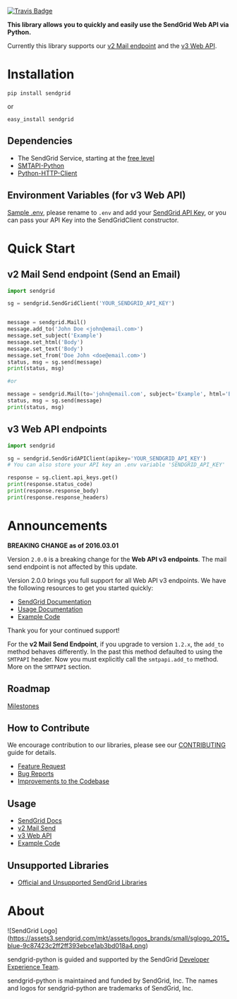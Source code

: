 [![Travis Badge](https://travis-ci.org/sendgrid/python-http-client.svg?branch=master)](https://travis-ci.org/sendgrid/python-http-client)

**This library allows you to quickly and easily use the SendGrid Web API via Python.**

Currently this library supports our [v2 Mail endpoint](https://sendgrid.com/docs/API_Reference/Web_API/mail.html) and the [v3 Web API](https://sendgrid.com/docs/API_Reference/Web_API_v3/index.html).

# Installation

`pip install sendgrid`

or

`easy_install sendgrid`

## Dependencies

- The SendGrid Service, starting at the [free level](https://sendgrid.com/free?source=sendgrid-python)
- [SMTAPI-Python](https://github.com/sendgrid/smtpapi-python)
- [Python-HTTP-Client](https://github.com/sendgrid/python-http-client)

## Environment Variables (for v3 Web API)

[Sample .env](https://github.com/sendgrid/sendgrid-python/blob/python_http_client/.env_sample), please rename to `.env` and add your [SendGrid API Key](https://app.sendgrid.com/settings/api_keys), or you can pass your API Key into the SendGridClient constructor.

# Quick Start

## v2 Mail Send endpoint (Send an Email)

```python
import sendgrid

sg = sendgrid.SendGridClient('YOUR_SENDGRID_API_KEY')


message = sendgrid.Mail()
message.add_to('John Doe <john@email.com>')
message.set_subject('Example')
message.set_html('Body')
message.set_text('Body')
message.set_from('Doe John <doe@email.com>')
status, msg = sg.send(message)
print(status, msg)

#or

message = sendgrid.Mail(to='john@email.com', subject='Example', html='Body', text='Body', from_email='doe@email.com')
status, msg = sg.send(message)
print(status, msg)
```

## v3 Web API endpoints

```python
import sendgrid

sg = sendgrid.SendGridAPIClient(apikey='YOUR_SENDGRID_API_KEY')
# You can also store your API key an .env variable 'SENDGRID_API_KEY'

response = sg.client.api_keys.get()
print(response.status_code)
print(response.response_body)
print(response.response_headers)
```

# Announcements

**BREAKING CHANGE as of 2016.03.01**

Version `2.0.0` is a breaking change for the **Web API v3 endpoints**. The
mail send endpoint is not affected by this update.

Version 2.0.0 brings you full support for all Web API v3 endpoints. We
have the following resources to get you started quickly:

-   [SendGrid
    Documentation](https://sendgrid.com/docs/API_Reference/Web_API_v3/index.html)
-   [Usage
    Documentation](https://github.com/sendgrid/sendgrid-python/blob/master/USAGE.md)
-   [Example
    Code](https://github.com/sendgrid/sendgrid-python/blob/master/examples)

Thank you for your continued support!

For the **v2 Mail Send Endpoint**, if you upgrade to version `1.2.x`, the `add_to` method behaves
differently. In the past this method defaulted to using the `SMTPAPI`
header. Now you must explicitly call the `smtpapi.add_to` method. More
on the `SMTPAPI` section.

## Roadmap

[Milestones](https://github.com/sendgrid/sendgrid-python/milestones)

## How to Contribute

We encourage contribution to our libraries, please see our [CONTRIBUTING](https://github.com/sendgrid/sendgrid-python/blob/master/CONTRIBUTING.md) guide for details.

* [Feature Request](https://github.com/sendgrid/sendgrid-python/blob/master/CONTRIBUTING.md#feature_request)
* [Bug Reports](https://github.com/sendgrid/sendgrid-python/blob/master/CONTRIBUTING.md#submit_a_bug_report)
* [Improvements to the Codebase](https://github.com/sendgrid/sendgrid-python/blob/master/CONTRIBUTING.md#improvements_to_the_codebase)

## Usage

- [SendGrid Docs](https://sendgrid.com/docs/API_Reference/index.html)
- [v2 Mail Send](https://github.com/sendgrid/sendgrid-python/blob/master/USAGE_v2.md)
- [v3 Web API](https://github.com/sendgrid/sendgrid-python/blob/master/USAGE.md)
- [Example Code](https://github.com/sendgrid/sendgrid-python/blob/master/examples)

## Unsupported Libraries

- [Official and Unsupported SendGrid Libraries](https://sendgrid.com/docs/Integrate/libraries.html)

# About

![SendGrid Logo]
(https://assets3.sendgrid.com/mkt/assets/logos_brands/small/sglogo_2015_blue-9c87423c2ff2ff393ebce1ab3bd018a4.png)

sendgrid-python is guided and supported by the SendGrid [Developer Experience Team](mailto:dx@sendgrid.com).

sendgrid-python is maintained and funded by SendGrid, Inc. The names and logos for sendgrid-python are trademarks of SendGrid, Inc.







